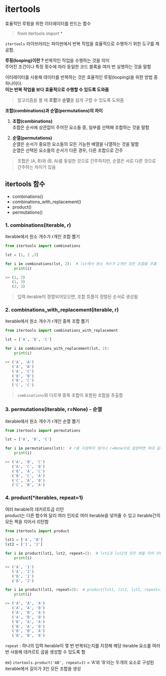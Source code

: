 # itertools
효율적인 루핑을 위한 이터레이터를 만드는 함수
> from itertools import *

`itertools` 라이브러리는 파이썬에서 반복 작업을 효율적으로 수행하기 위한 도구를 제공함.

**루핑(looping)이란 ?**
반복적인 작업을 수행하는 것을 의미   
주어진 조건이나 특정 횟수에 따라 동일한 코드 블록을 여러 번 실행하는 것을 말함

이터레이터를 사용해 데이터를 반복하는 것은 효율적인 루핑(looping)을 위한 방법 중 하나이다.    
**이는 반복 작업을 보다 효율적으로 수행할 수 있도록 도와줌**

> 알고리즘을 풀 때 **조합**과 **순열**을 쉽게 구할 수 있도록 도와줌

**조합(combinations)과 순열(permutations)의 차이**   
1. **조합(combinations)**   
조합은 순서에 상관없이 주어진 요소들 중, 일부를 선택해 조합하는 것을 말함   

2. **순열(permutations)**   
순열은 순서가 중요한 요소들의 모든 가능한 배열을 나열하는 것을 말함   
순열은 선택된 요소들의 순서가 다른 경우, 다른 조합으로 간주

> 조합은 (A, B)와 (B, A)를 동일한 것으로 간주하지만, 순열은 서로 다른 것으로 간주하는 차이가 있음

## itertools 함수
- combinations()
- combinations_with_replacement()
- product()
- permutations()

### 1. combinations(iterable, r)
iterable에서 원소 개수가 r개인 조합 뽑기
```python
from itertools import combinations

lst = [1, 2 ,3]

for i in combinations(lst, 2):  # lst에서 원소 개수가 2개인 모든 조합을 추출
    print(i)

>> (1, 2)
   (1, 3)
   (2, 3)
```

> 입력 iterable이 정렬되어있으면, 조합 튜플이 정렬된 순서로 생성됨

### 2. combinations_with_replacement(iterable, r)
iterable에서 원소 개수가 r개인 중복 조합 뽑기
```python
from itertools import combinations_with_replacement

lst = ['A', 'B', 'C']

for i in combinations_with_replacement(lst, 2):
    print(i)

>> ('A', 'A')
   ('A', 'B')
   ('A', 'C')
   ('B', 'B')
   ('B', 'C')
   ('C', 'C')
```

> `combinations`와 다르게 중복 조합이 포함된 조합을 추출함

### 3. permutations(iterable, r=None) - 순열
iterable에서 원소 개수가 r개인 순열 뽑기
```python
from itertools import permutations

lst = ['A', 'B', 'C']

for i in permutations(lst):  # r을 지정하지 않거나 r=None으로 설정하면 최대 길이의 순열이 리턴됨
    print(i)

>> ('A', 'B', 'C')
   ('A', 'C', 'B')
   ('B', 'A', 'C')
   ('B', 'C', 'A')
   ('C', 'A', 'B')
   ('C', 'B', 'A')
```

### 4. product(*iterables, repeat=1)
여러 iterable의 데카르트곱 리턴   
product는 다른 함수와 달리 여러 인자로 여러 iterable을 넣어줄 수 있고 iterable간의 모든 짝을 지어서 리턴함

```python
from itertools import product

lst1 = ['A', 'B']
lst2 = ['1', '2']

for i in product(lst1, lst2, repeat=1):  # lst1과 lst2의 모든 쌍을 지어 리턴함
    print(i)

>> ('A', '1')
   ('A', '2')
   ('B', '1')
   ('B', '2')

for i in product(lst1, repeat=3):  # product(lst1, lst1, lst1, repeat=1)과 동일한 출력
    print(i)

>> ('A', 'A', 'A')
   ('A', 'A', 'B')
   ('A', 'B', 'A')
   ('A', 'B', 'B')
   ('B', 'A', 'A')
   ('B', 'A', 'B')
   ('B', 'B', 'A')
   ('B', 'B', 'B')
```
`repeat` : 하나의 입력 iterable이 몇 번 반복되는지를 지정해 해당 iterable 요소를 여러 번 사용해 데카르트 곱을 생성할 수 있도록 함   

ex) `itertools.product('AB', repeat=3)` = 'A'와 'B'라는 두개의 요소로 구성된 iterable에서 길이가 3인 모든 조합을 생성